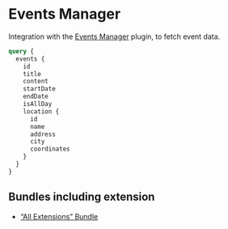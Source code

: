# Events Manager

Integration with the [Events Manager](https://wordpress.org/plugins/events-manager/) plugin, to fetch event data.

```graphql
query {
  events {
    id
    title
    content
    startDate
    endDate
    isAllDay
    location {
      id
      name
      address
      city
      coordinates
    }
  }
}
```

## Bundles including extension

- [“All Extensions” Bundle](../../../../../bundle-extensions/all-extensions/docs/modules/all-extensions/en.md)

<!-- ## Recipes using extension -->
